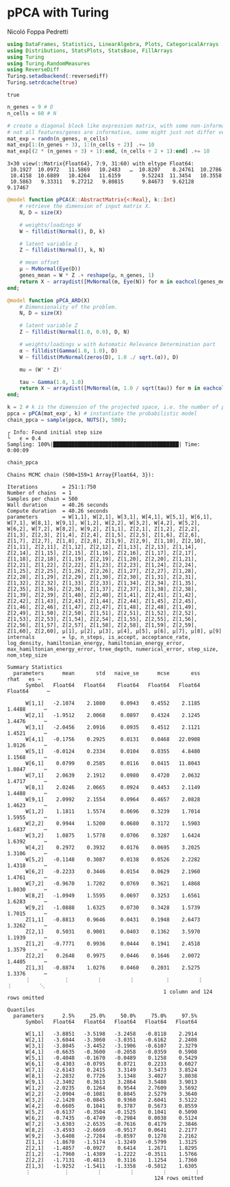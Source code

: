 pPCA with Turing
================
Nicoló Foppa Pedretti

``` julia
using DataFrames, Statistics, LinearAlgebra, Plots, CategoricalArrays
using Distributions, StatsPlots, StatsBase, FillArrays
using Turing
using Turing.RandomMeasures
using ReverseDiff
Turing.setadbackend(:reversediff)
Turing.setrdcache(true)
```

    true

``` julia
n_genes = 9 # D
n_cells = 60 # N

# create a diagonal block like expression matrix, with some non-informative genes;
# not all features/genes are informative, some might just not differ very much between cells)
mat_exp = randn(n_genes, n_cells)
mat_exp[1:(n_genes ÷ 3), 1:(n_cells ÷ 2)] .+= 10
mat_exp[(2 * (n_genes ÷ 3) + 1):end, (n_cells ÷ 2 + 1):end] .+= 10
```

    3×30 view(::Matrix{Float64}, 7:9, 31:60) with eltype Float64:
     10.1927  10.0972   11.5869   10.2483   …  10.8207    8.24761  10.2786
     10.4158  10.6889   10.4264   11.6159       9.52243  11.3454   10.3558
     10.5863   9.33311   9.27212   9.80815      9.84673   9.62128   9.17467

``` julia
@model function pPCA(X::AbstractMatrix{<:Real}, k::Int)
    # retrieve the dimension of input matrix X.
    N, D = size(X)

    # weights/loadings W
    W ~ filldist(Normal(), D, k)

    # latent variable z
    Z ~ filldist(Normal(), k, N)

    # mean offset
    μ ~ MvNormal(Eye(D))
    genes_mean = W * Z .+ reshape(μ, n_genes, 1)
    return X ~ arraydist([MvNormal(m, Eye(N)) for m in eachcol(genes_mean')])
end;
```

``` julia
@model function pPCA_ARD(X)
    # Dimensionality of the problem.
    N, D = size(X)

    # latent variable Z
    Z ~ filldist(Normal(1.0, 0.0), D, N)

    # weights/loadings w with Automatic Relevance Determination part
    α ~ filldist(Gamma(1.0, 1.0), D)
    W ~ filldist(MvNormal(zeros(D), 1.0 ./ sqrt.(α)), D)

    mu = (W' * Z)'

    tau ~ Gamma(1.0, 1.0)
    return X ~ arraydist([MvNormal(m, 1.0 / sqrt(tau)) for m in eachcol(mu)])
end;
```

``` julia
k = 2 # k is the dimension of the projected space, i.e. the number of principal components/axes of choice
ppca = pPCA(mat_exp', k) # instantiate the probabilistic model
chain_ppca = sample(ppca, NUTS(), 500);
```

    ┌ Info: Found initial step size
    └   ϵ = 0.4
    Sampling: 100%|█████████████████████████████████████████| Time: 0:00:09

``` julia
chain_ppca
```

    Chains MCMC chain (500×159×1 Array{Float64, 3}):

    Iterations        = 251:1:750
    Number of chains  = 1
    Samples per chain = 500
    Wall duration     = 40.26 seconds
    Compute duration  = 40.26 seconds
    parameters        = W[1,1], W[2,1], W[3,1], W[4,1], W[5,1], W[6,1], W[7,1], W[8,1], W[9,1], W[1,2], W[2,2], W[3,2], W[4,2], W[5,2], W[6,2], W[7,2], W[8,2], W[9,2], Z[1,1], Z[2,1], Z[1,2], Z[2,2], Z[1,3], Z[2,3], Z[1,4], Z[2,4], Z[1,5], Z[2,5], Z[1,6], Z[2,6], Z[1,7], Z[2,7], Z[1,8], Z[2,8], Z[1,9], Z[2,9], Z[1,10], Z[2,10], Z[1,11], Z[2,11], Z[1,12], Z[2,12], Z[1,13], Z[2,13], Z[1,14], Z[2,14], Z[1,15], Z[2,15], Z[1,16], Z[2,16], Z[1,17], Z[2,17], Z[1,18], Z[2,18], Z[1,19], Z[2,19], Z[1,20], Z[2,20], Z[1,21], Z[2,21], Z[1,22], Z[2,22], Z[1,23], Z[2,23], Z[1,24], Z[2,24], Z[1,25], Z[2,25], Z[1,26], Z[2,26], Z[1,27], Z[2,27], Z[1,28], Z[2,28], Z[1,29], Z[2,29], Z[1,30], Z[2,30], Z[1,31], Z[2,31], Z[1,32], Z[2,32], Z[1,33], Z[2,33], Z[1,34], Z[2,34], Z[1,35], Z[2,35], Z[1,36], Z[2,36], Z[1,37], Z[2,37], Z[1,38], Z[2,38], Z[1,39], Z[2,39], Z[1,40], Z[2,40], Z[1,41], Z[2,41], Z[1,42], Z[2,42], Z[1,43], Z[2,43], Z[1,44], Z[2,44], Z[1,45], Z[2,45], Z[1,46], Z[2,46], Z[1,47], Z[2,47], Z[1,48], Z[2,48], Z[1,49], Z[2,49], Z[1,50], Z[2,50], Z[1,51], Z[2,51], Z[1,52], Z[2,52], Z[1,53], Z[2,53], Z[1,54], Z[2,54], Z[1,55], Z[2,55], Z[1,56], Z[2,56], Z[1,57], Z[2,57], Z[1,58], Z[2,58], Z[1,59], Z[2,59], Z[1,60], Z[2,60], μ[1], μ[2], μ[3], μ[4], μ[5], μ[6], μ[7], μ[8], μ[9]
    internals         = lp, n_steps, is_accept, acceptance_rate, log_density, hamiltonian_energy, hamiltonian_energy_error, max_hamiltonian_energy_error, tree_depth, numerical_error, step_size, nom_step_size

    Summary Statistics
      parameters      mean       std   naive_se      mcse       ess      rhat   es ⋯
          Symbol   Float64   Float64    Float64   Float64   Float64   Float64      ⋯

          W[1,1]   -2.1074    2.1080     0.0943    0.4552    2.1185    1.4488      ⋯
          W[2,1]   -1.9512    2.0068     0.0897    0.4324    2.1245    1.4476      ⋯
          W[3,1]   -2.0456    2.0916     0.0935    0.4512    2.1121    1.4521      ⋯
          W[4,1]   -0.1756    0.2925     0.0131    0.0468   22.0908    1.0126      ⋯
          W[5,1]   -0.0124    0.2334     0.0104    0.0355    4.8480    1.1568      ⋯
          W[6,1]    0.0799    0.2585     0.0116    0.0415   11.8043    1.0847      ⋯
          W[7,1]    2.0639    2.1912     0.0980    0.4720    2.0632    1.4717      ⋯
          W[8,1]    2.0246    2.0665     0.0924    0.4453    2.1149    1.4488      ⋯
          W[9,1]    2.0992    2.1554     0.0964    0.4657    2.0828    1.4623      ⋯
          W[1,2]    1.1811    1.5574     0.0696    0.3239    1.7014    1.5955      ⋯
          W[2,2]    0.9944    1.5200     0.0680    0.3172    1.5903    1.6837      ⋯
          W[3,2]    1.0875    1.5778     0.0706    0.3287    1.6424    1.6392      ⋯
          W[4,2]    0.2972    0.3932     0.0176    0.0695    3.2025    1.3106      ⋯
          W[5,2]   -0.1148    0.3087     0.0138    0.0526    2.2282    1.4318      ⋯
          W[6,2]   -0.2233    0.3446     0.0154    0.0629    2.1960    1.4761      ⋯
          W[7,2]   -0.9670    1.7202     0.0769    0.3621    1.4868    1.8030      ⋯
          W[8,2]   -1.0949    1.5595     0.0697    0.3253    1.6561    1.6283      ⋯
          W[9,2]   -1.0888    1.6325     0.0730    0.3428    1.5739    1.7015      ⋯
          Z[1,1]   -0.8813    0.9646     0.0431    0.1948    2.6473    1.3262      ⋯
          Z[2,1]    0.5031    0.9001     0.0403    0.1362    3.5970    1.1939      ⋯
          Z[1,2]   -0.7771    0.9936     0.0444    0.1941    2.4518    1.3579      ⋯
          Z[2,2]    0.2648    0.9975     0.0446    0.1646    2.0072    1.4405      ⋯
          Z[1,3]   -0.8874    1.0276     0.0460    0.2031    2.5275    1.3376      ⋯
          ⋮           ⋮         ⋮         ⋮          ⋮         ⋮         ⋮         ⋱
                                                       1 column and 124 rows omitted

    Quantiles
      parameters      2.5%     25.0%     50.0%     75.0%     97.5% 
          Symbol   Float64   Float64   Float64   Float64   Float64 

          W[1,1]   -3.8851   -3.5198   -3.2458   -0.8118    2.2914
          W[2,1]   -3.6044   -3.3060   -3.0351   -0.6162    2.2408
          W[3,1]   -3.8045   -3.4452   -3.1906   -0.6107    2.3279
          W[4,1]   -0.6635   -0.3600   -0.2058   -0.0359    0.5908
          W[5,1]   -0.4048   -0.1670   -0.0489    0.1258    0.5429
          W[6,1]   -0.4303   -0.0795    0.0721    0.2233    0.6027
          W[7,1]   -2.6143    0.2415    3.3149    3.5473    3.8524
          W[8,1]   -2.2832    0.7726    3.1348    3.4027    3.8038
          W[9,1]   -2.3402    0.3613    3.2864    3.5488    3.9013
          W[1,2]   -2.0235    0.1264    0.9544    2.7609    3.5692
          W[2,2]   -2.0904   -0.1081    0.8045    2.5279    3.3640
          W[3,2]   -2.1420   -0.0845    0.9360    2.6041    3.5122
          W[4,2]   -0.6605    0.1041    0.3787    0.5673    0.8559
          W[5,2]   -0.6137   -0.3504   -0.1525    0.1041    0.5090
          W[6,2]   -0.7435   -0.4749   -0.2984    0.0038    0.5124
          W[7,2]   -3.6303   -2.6535   -0.7616    0.4179    2.3846
          W[8,2]   -3.4593   -2.6669   -0.9517    0.0641    2.2177
          W[9,2]   -3.6408   -2.7284   -0.8597    0.1278    2.2162
          Z[1,1]   -1.8670   -1.5174   -1.3249   -0.5799    1.3125
          Z[2,1]   -1.4857   -0.0927    0.6414    1.2671    1.8295
          Z[1,2]   -1.7960   -1.4389   -1.2222   -0.3511    1.5766
          Z[2,2]   -1.7131   -0.4813    0.3116    1.1254    1.7360
          Z[1,3]   -1.9252   -1.5411   -1.3358   -0.5012    1.6305
          ⋮           ⋮         ⋮         ⋮         ⋮         ⋮
                                                    124 rows omitted
